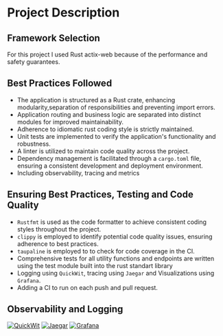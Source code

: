 # Project Description

## Framework Selection

For this project I used Rust actix-web because of the performance and safety guarantees. 


## Best Practices Followed

- The application is structured as a Rust crate, enhancing modularity,separation of responsibilities and preventing import errors.
- Application routing and business logic are separated into distinct modules for improved maintainability.
- Adherence to idiomatic rust coding style is strictly maintained.
- Unit tests are implemented to verify the application's functionality and robustness.
- A linter is utilized to maintain code quality across the project.
- Dependency management is facilitated through a `cargo.toml` file, ensuring a consistent development and deployment environment.
- Including observability, tracing and metrics

## Ensuring Best Practices, Testing and Code Quality
- `Rustfmt` is used as the code formatter to achieve consistent coding styles throughout the project.
- `clippy` is employed to identify potential code quality issues, ensuring adherence to best practices.
- `taupaline` is employed to to check for code coverage in the CI.
- Comprehensive tests for all utility functions and endpoints are written using the test module built into the rust standart library
- Logging using `QuickWit`, tracing using `Jaegar` and Visualizations using `Grafana`.
- Adding a CI to run on each push and pull request.

## Observability and Logging
[![QuickWit](https://i.postimg.cc/C5VCH645/image.png)](https://postimg.cc/ygvS7jtC)
[![Jaegar](https://i.postimg.cc/9X6X1HTJ/image.png)](https://postimg.cc/vDvdHj0V)
[![Grafana](https://i.postimg.cc/63KLCmc3/image.png)](https://postimg.cc/FfPL4G25)